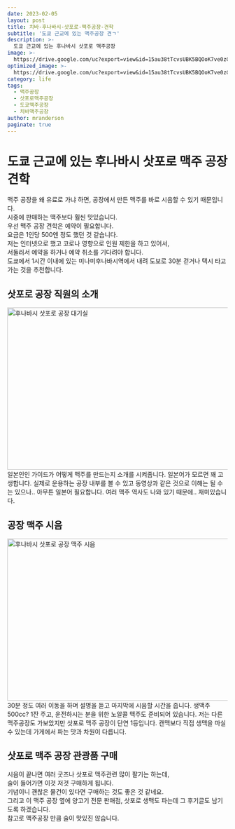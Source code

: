 ```yaml
---
date: 2023-02-05
layout: post
title: 치바-후나바시-삿포로-맥주공장-견학
subtitle: '도쿄 근교에 있는 맥주공장 견ㄱ'
description: >-
  도쿄 근교에 있는 후나바시 삿포로 맥주공장
image: >-
  https://drive.google.com/uc?export=view&id=15au38tTcvsUBK5BQOoK7ve0zCZwGFrVl
optimized_image: >-
  https://drive.google.com/uc?export=view&id=15au38tTcvsUBK5BQOoK7ve0zCZwGFrVl
category: life
tags:
  - 맥주공장
  - 삿포로맥주공장
  - 도쿄맥주공장
  - 치바맥주공장
author: mranderson
paginate: true
---
```

# 도쿄 근교에 있는 후나바시 삿포로 맥주 공장 견학
맥주 공장을 왜 유료로 가냐 하면, 공장에서 만든 맥주를 바로 시음할 수 있기 때문입니다.  
시중에 판매하는 맥주보다 훨씬 맛있습니다.  
우선 맥주 공장 견학은 예약이 필요합니다.  
요금은 1인당 500엔 정도 했던 것 같습니다.  
저는 인터넷으로 했고 코로나 영향으로 인원 제한을 하고 있어서,  
서둘러서 예약을 하거나 예약 취소를 기다려야 합니다.  
도쿄에서 1시간 이내에 있는 미나미후나바시역에서 내려 도보로 30분 걷거나 택시 타고 가는 것을 추천합니다.  

## 삿포로 공장 직원의 소개
<img src="https://drive.google.com/uc?export=view&id=1Y5JBpYkYT6GLu5f0LVt_edX6IGUPzANQ"  width="700" height="370" alt="후나바시 삿포로 공장 대기실">
일본인인 가이드가 어떻게 맥주를 만드는지 소개를 시켜줍니다.  
일본어가 모르면 꽤 고생합니다.  
실제로 운용하는 공장 내부를 볼 수 있고 동영상과 같은 것으로 이해는 될 수는 있으나.. 아무튼 일본어 필요합니다.  
여러 맥주 역사도 나와 있기 때문에.. 재미있습니다.  

## 공장 맥주 시음
<img src="https://drive.google.com/uc?export=view&id=1tjSQeLOtYYnQB8JkGZ2ErJMgv6ISi5iB"  width="700" height="370" alt="후나바시 삿포로 공장 맥주 시음">
30분 정도 여러 이동을 하며 설명을 듣고 마지막에 시음할 시간을 줍니다.  
생맥주 500cc? 1잔 주고, 운전하시는 분을 위한 노알콜 맥주도 준비되어 있습니다.  
저는 다른 맥주공장도 가보았지만 삿포로 맥주 공장이 단연 1등입니다.  
캔맥보다 직접 생맥을 마실 수 있는데 가게에서 파는 맛과 차원이 다릅니다.  

## 삿포로 맥주 공장 관광품 구매
시음이 끝나면 여러 굿즈나 삿포로 맥주관련 많이 팔기는 하는데,  
술이 들어가면 이것 저것 구매하게 됩니다.  
기념이니 괜찮은 물건이 있다면 구매하는 것도 좋은 것 같네요.  
그리고 이 맥주 공장 옆에 양고기 전문 판매점, 삿포로 생맥도 파는데 그 후기글도 남기도록 하겠습니다.  
참고로 맥주공장 만큼 술이 맛있진 않습니다.  
